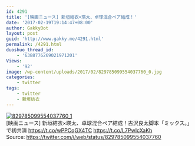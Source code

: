 ```yaml
---
id: 4291
title: '[映画ニュース] 新垣結衣×瑛太、卓球混合ペア結成！'
date: '2017-02-19T19:14:47+08:00'
author: GakkyBot
layout: post
guid: 'http://www.gakky.me/4291.html'
permalink: /4291.html
duoshuo_thread_id:
    - '6388776269021971201'
Views:
    - '92'
image: /wp-content/uploads/2017/02/829785099554037760_0.jpg
categories:
    - twitter
tags:
    - twitter
    - 新垣结衣
---
```


[![829785099554037760_1](http://www.yui-aragaki.org/wp-content/uploads/2017/02/829785099554037760_1.jpg)](http://www.yui-aragaki.org/wp-content/uploads/2017/02/829785099554037760_1.jpg)  
\[映画ニュース\] 新垣結衣×瑛太、卓球混合ペア結成！古沢良太脚本「ミックス。」で初共演 https://t.co/wPPCqGX4TC https://t.co/L7PwIcXaKh  
Source: <https://twitter.com/i/web/status/829785099554037760>